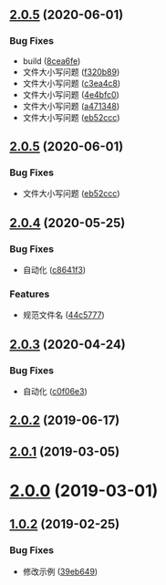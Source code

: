 ## [2.0.5](https://github.com/tinper-bee/bee-loading-state/compare/v2.0.4...v2.0.5) (2020-06-01)


### Bug Fixes

* build ([8cea6fe](https://github.com/tinper-bee/bee-loading-state/commit/8cea6fec888bdb4baa71e6dd83a1c6c55c084d12))
* 文件大小写问题 ([f320b89](https://github.com/tinper-bee/bee-loading-state/commit/f320b8983a74344aca36849ea16521480f8d38c3))
* 文件大小写问题 ([c3ea4c8](https://github.com/tinper-bee/bee-loading-state/commit/c3ea4c8d9a5f4e94455162b427d793fdb0ca620a))
* 文件大小写问题 ([4e4bfc0](https://github.com/tinper-bee/bee-loading-state/commit/4e4bfc07218529a4b4220895755bcdb336f68e5f))
* 文件大小写问题 ([a471348](https://github.com/tinper-bee/bee-loading-state/commit/a4713483713e098b19716d33fbdfcca8399a6ead))
* 文件大小写问题 ([eb52ccc](https://github.com/tinper-bee/bee-loading-state/commit/eb52ccc8a3294f29113cbfe729a19e43246ad39a))



## [2.0.5](https://github.com/tinper-bee/bee-loading-state/compare/v2.0.4...v2.0.5) (2020-06-01)


### Bug Fixes

* 文件大小写问题 ([eb52ccc](https://github.com/tinper-bee/bee-loading-state/commit/eb52ccc8a3294f29113cbfe729a19e43246ad39a))



## [2.0.4](https://github.com/tinper-bee/bee-loading-state/compare/v2.0.3...v2.0.4) (2020-05-25)


### Bug Fixes

* 自动化 ([c8641f3](https://github.com/tinper-bee/bee-loading-state/commit/c8641f33c0d2a58dd6dcd60796bb1da45634ede1))


### Features

* 规范文件名 ([44c5777](https://github.com/tinper-bee/bee-loading-state/commit/44c5777ad67b521ace88d0639560b5a7c82de0ba))



## [2.0.3](https://github.com/tinper-bee/bee-loading-state/compare/v2.0.2...v2.0.3) (2020-04-24)


### Bug Fixes

* 自动化 ([c0f06e3](https://github.com/tinper-bee/bee-loading-state/commit/c0f06e32e53ecfd37204501c099d869473bd5a17))



<a name="2.0.2"></a>
## [2.0.2](https://github.com/tinper-bee/bee-loading-state/compare/v2.0.1...v2.0.2) (2019-06-17)



<a name="2.0.1"></a>
## [2.0.1](https://github.com/tinper-bee/bee-loading-state/compare/v2.0.0...v2.0.1) (2019-03-05)



<a name="2.0.0"></a>
# [2.0.0](https://github.com/tinper-bee/bee-loading-state/compare/v1.0.2...v2.0.0) (2019-03-01)



<a name="1.0.2"></a>
## [1.0.2](https://github.com/tinper-bee/bee-loading-state/compare/39eb649...v1.0.2) (2019-02-25)


### Bug Fixes

* 修改示例 ([39eb649](https://github.com/tinper-bee/bee-loading-state/commit/39eb649))



